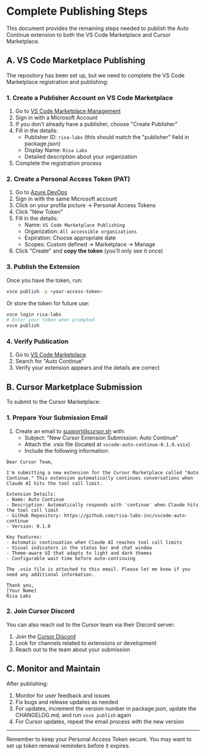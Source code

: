 # Complete Publishing Steps

This document provides the remaining steps needed to publish the Auto Continue extension to both the VS Code Marketplace and Cursor Marketplace.

## A. VS Code Marketplace Publishing

The repository has been set up, but we need to complete the VS Code Marketplace registration and publishing:

### 1. Create a Publisher Account on VS Code Marketplace

1. Go to [VS Code Marketplace Management](https://marketplace.visualstudio.com/manage)
2. Sign in with a Microsoft Account
3. If you don't already have a publisher, choose "Create Publisher"
4. Fill in the details:
   - Publisher ID: `risa-labs` (this should match the "publisher" field in package.json)
   - Display Name: `Risa Labs`
   - Detailed description about your organization
5. Complete the registration process

### 2. Create a Personal Access Token (PAT)

1. Go to [Azure DevOps](https://dev.azure.com)
2. Sign in with the same Microsoft account
3. Click on your profile picture → Personal Access Tokens
4. Click "New Token"
5. Fill in the details:
   - Name: `VS Code Marketplace Publishing`
   - Organization: `All accessible organizations`
   - Expiration: Choose appropriate date
   - Scopes: Custom defined → Marketplace → Manage
6. Click "Create" and **copy the token** (you'll only see it once)

### 3. Publish the Extension

Once you have the token, run:

```bash
vsce publish -p <your-access-token>
```

Or store the token for future use:

```bash
vsce login risa-labs
# Enter your token when prompted
vsce publish
```

### 4. Verify Publication

1. Go to [VS Code Marketplace](https://marketplace.visualstudio.com/vscode)
2. Search for "Auto Continue"
3. Verify your extension appears and the details are correct

## B. Cursor Marketplace Submission

To submit to the Cursor Marketplace:

### 1. Prepare Your Submission Email

1. Create an email to support@cursor.sh with:
   - Subject: "New Cursor Extension Submission: Auto Continue"
   - Attach the .vsix file (located at `vscode-auto-continue-0.1.0.vsix`)
   - Include the following information:

```
Dear Cursor Team,

I'm submitting a new extension for the Cursor Marketplace called "Auto Continue." This extension automatically continues conversations when Claude AI hits the tool call limit.

Extension Details:
- Name: Auto Continue
- Description: Automatically responds with 'continue' when Claude hits the tool call limit
- GitHub Repository: https://github.com/risa-labs-inc/vscode-auto-continue
- Version: 0.1.0

Key Features:
- Automatic continuation when Claude AI reaches tool call limits
- Visual indicators in the status bar and chat window
- Theme-aware UI that adapts to light and dark themes
- Configurable wait time before auto-continuing

The .vsix file is attached to this email. Please let me know if you need any additional information.

Thank you,
[Your Name]
Risa Labs
```

### 2. Join Cursor Discord

You can also reach out to the Cursor team via their Discord server:
1. Join the [Cursor Discord](https://discord.gg/cursor)
2. Look for channels related to extensions or development
3. Reach out to the team about your submission

## C. Monitor and Maintain

After publishing:

1. Monitor for user feedback and issues
2. Fix bugs and release updates as needed
3. For updates, increment the version number in package.json, update the CHANGELOG.md, and run `vsce publish` again
4. For Cursor updates, repeat the email process with the new version

---

Remember to keep your Personal Access Token secure. You may want to set up token renewal reminders before it expires. 